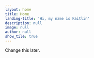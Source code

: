 ```yaml
---
layout: home
title: Home
landing-title: 'Hi, my name is Kaitlin'
description: null
image: null
author: null
show_tile: true
---
```


Change this later.
